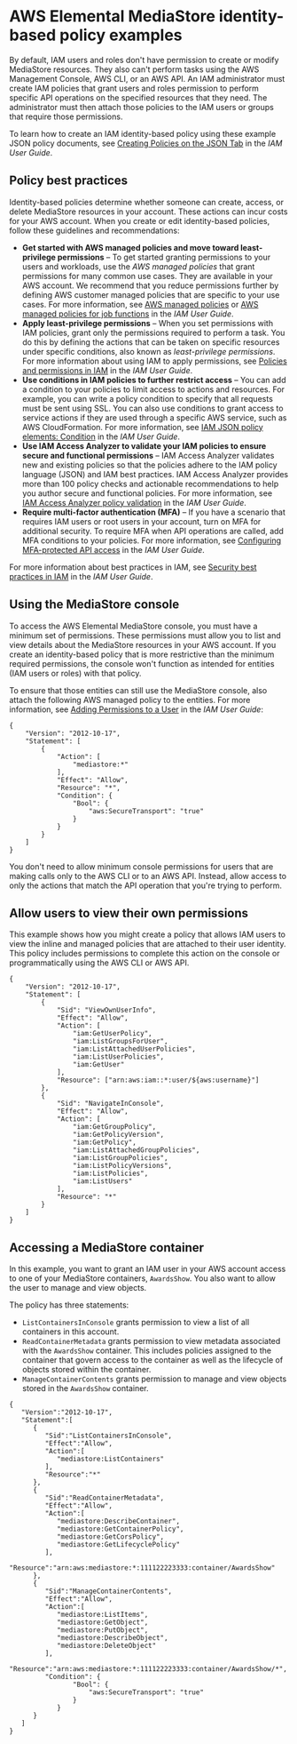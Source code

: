 # AWS Elemental MediaStore identity\-based policy examples<a name="security_iam_id-based-policy-examples"></a>

By default, IAM users and roles don't have permission to create or modify MediaStore resources\. They also can't perform tasks using the AWS Management Console, AWS CLI, or an AWS API\. An IAM administrator must create IAM policies that grant users and roles permission to perform specific API operations on the specified resources that they need\. The administrator must then attach those policies to the IAM users or groups that require those permissions\.

To learn how to create an IAM identity\-based policy using these example JSON policy documents, see [Creating Policies on the JSON Tab](https://docs.aws.amazon.com/IAM/latest/UserGuide/access_policies_create.html#access_policies_create-json-editor) in the *IAM User Guide*\.

## Policy best practices<a name="security_iam_service-with-iam-policy-best-practices"></a>

Identity\-based policies determine whether someone can create, access, or delete MediaStore resources in your account\. These actions can incur costs for your AWS account\. When you create or edit identity\-based policies, follow these guidelines and recommendations:
+ **Get started with AWS managed policies and move toward least\-privilege permissions** – To get started granting permissions to your users and workloads, use the *AWS managed policies* that grant permissions for many common use cases\. They are available in your AWS account\. We recommend that you reduce permissions further by defining AWS customer managed policies that are specific to your use cases\. For more information, see [AWS managed policies](https://docs.aws.amazon.com/IAM/latest/UserGuide/access_policies_managed-vs-inline.html#aws-managed-policies) or [AWS managed policies for job functions](https://docs.aws.amazon.com/IAM/latest/UserGuide/access_policies_job-functions.html) in the *IAM User Guide*\.
+ **Apply least\-privilege permissions** – When you set permissions with IAM policies, grant only the permissions required to perform a task\. You do this by defining the actions that can be taken on specific resources under specific conditions, also known as *least\-privilege permissions*\. For more information about using IAM to apply permissions, see [ Policies and permissions in IAM](https://docs.aws.amazon.com/IAM/latest/UserGuide/access_policies.html) in the *IAM User Guide*\.
+ **Use conditions in IAM policies to further restrict access** – You can add a condition to your policies to limit access to actions and resources\. For example, you can write a policy condition to specify that all requests must be sent using SSL\. You can also use conditions to grant access to service actions if they are used through a specific AWS service, such as AWS CloudFormation\. For more information, see [ IAM JSON policy elements: Condition](https://docs.aws.amazon.com/IAM/latest/UserGuide/reference_policies_elements_condition.html) in the *IAM User Guide*\.
+ **Use IAM Access Analyzer to validate your IAM policies to ensure secure and functional permissions** – IAM Access Analyzer validates new and existing policies so that the policies adhere to the IAM policy language \(JSON\) and IAM best practices\. IAM Access Analyzer provides more than 100 policy checks and actionable recommendations to help you author secure and functional policies\. For more information, see [IAM Access Analyzer policy validation](https://docs.aws.amazon.com/IAM/latest/UserGuide/access-analyzer-policy-validation.html) in the *IAM User Guide*\.
+ **Require multi\-factor authentication \(MFA\)** – If you have a scenario that requires IAM users or root users in your account, turn on MFA for additional security\. To require MFA when API operations are called, add MFA conditions to your policies\. For more information, see [ Configuring MFA\-protected API access](https://docs.aws.amazon.com/IAM/latest/UserGuide/id_credentials_mfa_configure-api-require.html) in the *IAM User Guide*\.

For more information about best practices in IAM, see [Security best practices in IAM](https://docs.aws.amazon.com/IAM/latest/UserGuide/best-practices.html) in the *IAM User Guide*\.

## Using the MediaStore console<a name="security_iam_id-based-policy-examples-console"></a>

To access the AWS Elemental MediaStore console, you must have a minimum set of permissions\. These permissions must allow you to list and view details about the MediaStore resources in your AWS account\. If you create an identity\-based policy that is more restrictive than the minimum required permissions, the console won't function as intended for entities \(IAM users or roles\) with that policy\.

To ensure that those entities can still use the MediaStore console, also attach the following AWS managed policy to the entities\. For more information, see [Adding Permissions to a User](https://docs.aws.amazon.com/IAM/latest/UserGuide/id_users_change-permissions.html#users_change_permissions-add-console) in the *IAM User Guide*:

```
{
    "Version": "2012-10-17",
    "Statement": [
        {
            "Action": [
                "mediastore:*"
            ],
            "Effect": "Allow",
            "Resource": "*",
            "Condition": {
                "Bool": {
                    "aws:SecureTransport": "true"
                }
            }
        }
    ]
}
```

You don't need to allow minimum console permissions for users that are making calls only to the AWS CLI or to an AWS API\. Instead, allow access to only the actions that match the API operation that you're trying to perform\.

## Allow users to view their own permissions<a name="security_iam_id-based-policy-examples-view-own-permissions"></a>

This example shows how you might create a policy that allows IAM users to view the inline and managed policies that are attached to their user identity\. This policy includes permissions to complete this action on the console or programmatically using the AWS CLI or AWS API\.

```
{
    "Version": "2012-10-17",
    "Statement": [
        {
            "Sid": "ViewOwnUserInfo",
            "Effect": "Allow",
            "Action": [
                "iam:GetUserPolicy",
                "iam:ListGroupsForUser",
                "iam:ListAttachedUserPolicies",
                "iam:ListUserPolicies",
                "iam:GetUser"
            ],
            "Resource": ["arn:aws:iam::*:user/${aws:username}"]
        },
        {
            "Sid": "NavigateInConsole",
            "Effect": "Allow",
            "Action": [
                "iam:GetGroupPolicy",
                "iam:GetPolicyVersion",
                "iam:GetPolicy",
                "iam:ListAttachedGroupPolicies",
                "iam:ListGroupPolicies",
                "iam:ListPolicyVersions",
                "iam:ListPolicies",
                "iam:ListUsers"
            ],
            "Resource": "*"
        }
    ]
}
```

## Accessing a MediaStore container<a name="security_iam_id-based-policy-examples-access-one-container"></a>

In this example, you want to grant an IAM user in your AWS account access to one of your MediaStore containers, `AwardsShow`\. You also want to allow the user to manage and view objects\.

The policy has three statements:
+ `ListContainersInConsole` grants permission to view a list of all containers in this account\.
+ `ReadContainerMetadata` grants permission to view metadata associated with the `AwardsShow` container\. This includes policies assigned to the container that govern access to the container as well as the lifecycle of objects stored within the container\.
+ `ManageContainerContents` grants permission to manage and view objects stored in the `AwardsShow` container\.

```
{
   "Version":"2012-10-17",
   "Statement":[
      {
         "Sid":"ListContainersInConsole",
         "Effect":"Allow",
         "Action":[
            "mediastore:ListContainers"
         ],
         "Resource":"*"
      },
      {
         "Sid":"ReadContainerMetadata",
         "Effect":"Allow",
         "Action":[
            "mediastore:DescribeContainer",
            "mediastore:GetContainerPolicy",
            "mediastore:GetCorsPolicy",
            "mediastore:GetLifecyclePolicy"
         ],
         "Resource":"arn:aws:mediastore:*:111122223333:container/AwardsShow"
      },
      {
         "Sid":"ManageContainerContents",
         "Effect":"Allow",
         "Action":[
            "mediastore:ListItems",
            "mediastore:GetObject",
            "mediastore:PutObject",
            "mediastore:DescribeObject",
            "mediastore:DeleteObject"
         ],
         "Resource":"arn:aws:mediastore:*:111122223333:container/AwardsShow/*",
         "Condition": {
                "Bool": {
                    "aws:SecureTransport": "true"
                }
            }
      }
   ]
}
```